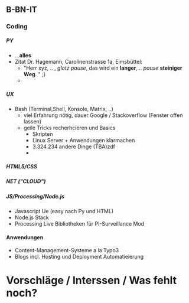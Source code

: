 ## B-BN-IT

### Coding
##### PY
* .. __alles__
* Zitat Dr. Hagemann, Carolinenstrasse 1a, Eimsbüttel:
  * "Herr xyz, .. , *glotz* *pause*, das wird ein **langer**, .. *pause* **steiniger Weg**. <punk>" ;)
  * 
  
##### UX
* Bash (Terminal,Shell, Konsole, Matrix, ..)
  * viel Erfahrung nötig, dauer Google / Stackoverflow (Fenster offen lassen)
  * geile Tricks recherhcieren und Basics
    * Skripten
    * Linux Server + Anwendungen klarmachen
    * 3.324.234 andere Dinge (TBA)zdf
    * 
##### HTML5/CSS

##### NET ("CLOUD")

##### JS/Processing/Node.js
* Javascript Ue (easy nach Py und HTML)
* Node.js Stack
* Processing Live Bibliotheken für PI-Surveillance Mod

#### Anwendungen
* Content-Management-Systeme a la Typo3
* Blogs incl. Hosting und Deployment Automatieierung

# Vorschläge / Interssen / Was fehlt noch?
